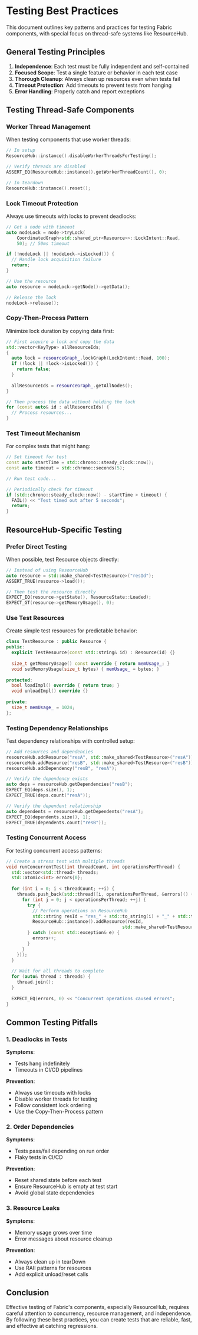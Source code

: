 # Testing Best Practices

This document outlines key patterns and practices for testing Fabric components, with special focus on thread-safe systems like ResourceHub.

## General Testing Principles

1. **Independence**: Each test must be fully independent and self-contained
2. **Focused Scope**: Test a single feature or behavior in each test case
3. **Thorough Cleanup**: Always clean up resources even when tests fail
4. **Timeout Protection**: Add timeouts to prevent tests from hanging
5. **Error Handling**: Properly catch and report exceptions

## Testing Thread-Safe Components

### Worker Thread Management

When testing components that use worker threads:

```cpp
// In setup
ResourceHub::instance().disableWorkerThreadsForTesting();

// Verify threads are disabled
ASSERT_EQ(ResourceHub::instance().getWorkerThreadCount(), 0);

// In teardown
ResourceHub::instance().reset();
```

### Lock Timeout Protection

Always use timeouts with locks to prevent deadlocks:

```cpp
// Get a node with timeout
auto nodeLock = node->tryLock(
    CoordinatedGraph<std::shared_ptr<Resource>>::LockIntent::Read,
    50); // 50ms timeout

if (!nodeLock || !nodeLock->isLocked()) {
  // Handle lock acquisition failure
  return;
}

// Use the resource
auto resource = nodeLock->getNode()->getData();

// Release the lock
nodeLock->release();
```

### Copy-Then-Process Pattern

Minimize lock duration by copying data first:

```cpp
// First acquire a lock and copy the data
std::vector<KeyType> allResourceIds;
{
  auto lock = resourceGraph_.lockGraph(LockIntent::Read, 100);
  if (!lock || !lock->isLocked()) {
    return false;
  }
  
  allResourceIds = resourceGraph_.getAllNodes();
}

// Then process the data without holding the lock
for (const auto& id : allResourceIds) {
  // Process resources...
}
```

### Test Timeout Mechanism

For complex tests that might hang:

```cpp
// Set timeout for test
const auto startTime = std::chrono::steady_clock::now();
const auto timeout = std::chrono::seconds(5);

// Run test code...

// Periodically check for timeout
if (std::chrono::steady_clock::now() - startTime > timeout) {
  FAIL() << "Test timed out after 5 seconds";
  return;
}
```

## ResourceHub-Specific Testing

### Prefer Direct Testing

When possible, test Resource objects directly:

```cpp
// Instead of using ResourceHub
auto resource = std::make_shared<TestResource>("resId");
ASSERT_TRUE(resource->load());

// Then test the resource directly
EXPECT_EQ(resource->getState(), ResourceState::Loaded);
EXPECT_GT(resource->getMemoryUsage(), 0);
```

### Use Test Resources

Create simple test resources for predictable behavior:

```cpp
class TestResource : public Resource {
public:
  explicit TestResource(const std::string& id) : Resource(id) {}
  
  size_t getMemoryUsage() const override { return memUsage_; }
  void setMemoryUsage(size_t bytes) { memUsage_ = bytes; }
  
protected:
  bool loadImpl() override { return true; }
  void unloadImpl() override {}
  
private:
  size_t memUsage_ = 1024;
};
```

### Testing Dependency Relationships

Test dependency relationships with controlled setup:

```cpp
// Add resources and dependencies
resourceHub.addResource("resA", std::make_shared<TestResource>("resA"));
resourceHub.addResource("resB", std::make_shared<TestResource>("resB"));
resourceHub.addDependency("resB", "resA");

// Verify the dependency exists
auto deps = resourceHub.getDependencies("resB");
EXPECT_EQ(deps.size(), 1);
EXPECT_TRUE(deps.count("resA"));

// Verify the dependent relationship
auto dependents = resourceHub.getDependents("resA");
EXPECT_EQ(dependents.size(), 1);
EXPECT_TRUE(dependents.count("resB"));
```

### Testing Concurrent Access

For testing concurrent access patterns:

```cpp
// Create a stress test with multiple threads
void runConcurrentTest(int threadCount, int operationsPerThread) {
  std::vector<std::thread> threads;
  std::atomic<int> errors{0};
  
  for (int i = 0; i < threadCount; ++i) {
    threads.push_back(std::thread([i, operationsPerThread, &errors]() {
      for (int j = 0; j < operationsPerThread; ++j) {
        try {
          // Perform operations on ResourceHub
          std::string resId = "res_" + std::to_string(i) + "_" + std::to_string(j);
          ResourceHub::instance().addResource(resId, 
                                            std::make_shared<TestResource>(resId));
        } catch (const std::exception& e) {
          errors++;
        }
      }
    }));
  }
  
  // Wait for all threads to complete
  for (auto& thread : threads) {
    thread.join();
  }
  
  EXPECT_EQ(errors, 0) << "Concurrent operations caused errors";
}
```

## Common Testing Pitfalls

### 1. Deadlocks in Tests

**Symptoms**:
- Tests hang indefinitely
- Timeouts in CI/CD pipelines

**Prevention**:
- Always use timeouts with locks
- Disable worker threads for testing
- Follow consistent lock ordering
- Use the Copy-Then-Process pattern

### 2. Order Dependencies

**Symptoms**:
- Tests pass/fail depending on run order
- Flaky tests in CI/CD

**Prevention**:
- Reset shared state before each test
- Ensure ResourceHub is empty at test start
- Avoid global state dependencies

### 3. Resource Leaks

**Symptoms**:
- Memory usage grows over time
- Error messages about resource cleanup

**Prevention**:
- Always clean up in tearDown
- Use RAII patterns for resources
- Add explicit unload/reset calls

## Conclusion

Effective testing of Fabric's components, especially ResourceHub, requires careful attention to concurrency, resource management, and independence. By following these best practices, you can create tests that are reliable, fast, and effective at catching regressions.